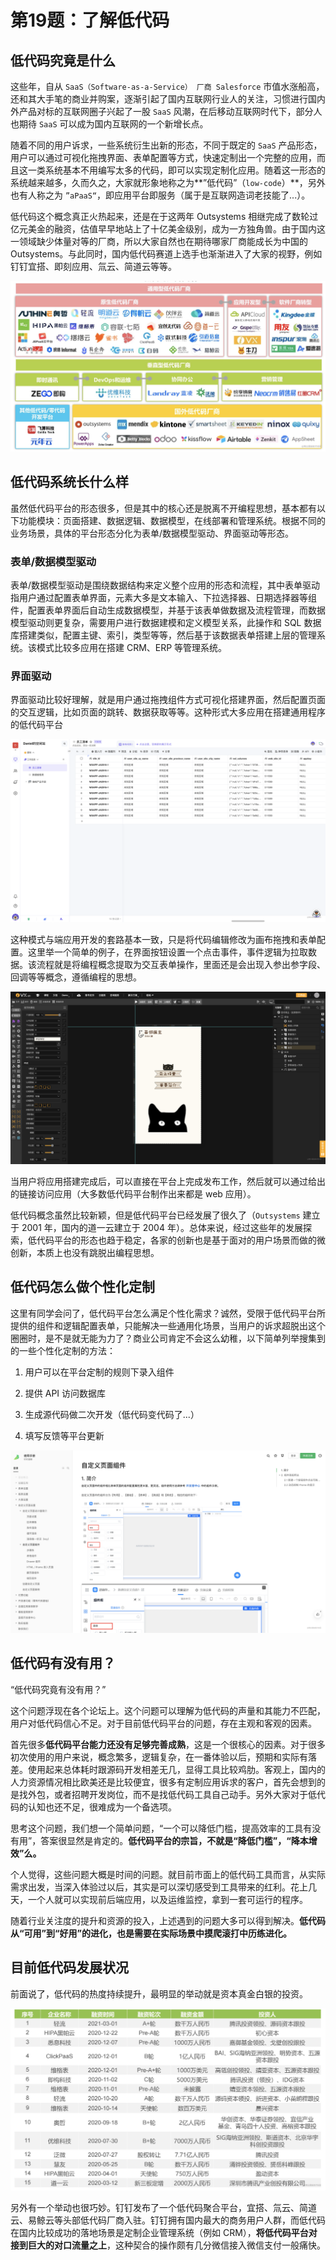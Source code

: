 # 第19题：了解低代码

## 低代码究竟是什么

这些年，自从 `SaaS（Software-as-a-Service） 厂商 Salesforce` 市值水涨船高，还和其大手笔的商业并购案，逐渐引起了国内互联网行业人的关注，习惯进行国内外产品对标的互联网圈子兴起了一股 `SaaS` 风潮，在后移动互联网时代下，部分人也期待 `SaaS` 可以成为国内互联网的一个新增长点。

随着不同的用户诉求，一些系统衍生出新的形态，不同于既定的 `SaaS` 产品形态，用户可以通过可视化拖拽界面、表单配置等方式，快速定制出一个完整的应用，而且这一类系统基本不用编写太多的代码，即可以实现定制化应用。随着这一形态的系统越来越多，久而久之，大家就形象地称之为**”低代码”（`low-code`）**，另外也有人称之为 `”aPaaS“`，即应用平台即服务（属于是互联网造词老技能了...）。

低代码这个概念真正火热起来，还是在于这两年 Outsystems 相继完成了数轮过亿元美金的融资，估值早早地站上了十亿美金级别，成为一方独角兽。由于国内这一领域缺少体量对等的厂商，所以大家自然也在期待哪家厂商能成长为中国的 Outsystems。与此同时，国内低代码赛道上选手也渐渐进入了大家的视野，例如钉钉宜搭、即刻应用、氚云、简道云等等。

<!-- <img :src="$withBase('/assets/jsInterview/jsInterviewQuestion/360a7f2a28cd41ef8855d17aa9894123_tplv-k3u1fbpfcp-watermark.png')" alt="demo"/> -->

![demo](/assets/jsInterview/jsInterviewQuestion/360a7f2a28cd41ef8855d17aa9894123_tplv-k3u1fbpfcp-watermark.png)

## 低代码系统长什么样

虽然低代码平台的形态很多，但是其中的核心还是脱离不开编程思想，基本都有以下功能模块：页面搭建、数据逻辑、数据模型，在线部署和管理系统。根据不同的业务场景，具体的平台形态分化为表单/数据模型驱动、界面驱动等形态。

### 表单/数据模型驱动

表单/数据模型驱动是围绕数据结构来定义整个应用的形态和流程，其中表单驱动指用户通过配置表单界面，元素大多是文本输入、下拉选择器、日期选择器等组件，配置表单界面后自动生成数据模型，并基于该表单做数据及流程管理，而数据模型驱动则更复杂，需要用户进行数据建模和定义模型关系，此操作和 SQL 数据库搭建类似，配置主键、索引，类型等等，然后基于该数据表单搭建上层的管理系统。该模式比较多应用在搭建 CRM、ERP 等管理系统。

### 界面驱动

界面驱动比较好理解，就是用户通过拖拽组件方式可视化搭建界面，然后配置页面的交互逻辑，比如页面的跳转、数据获取等等。这种形式大多应用在搭建通用程序的低代码平台

<!-- <img :src="$withBase('/assets/jsInterview/jsInterviewQuestion/010d21e3fc854903aa3527e45fc9d511_tplv-k3u1fbpfcp-watermark.png')" alt="demo"/> -->

![demo](/assets/jsInterview/jsInterviewQuestion/010d21e3fc854903aa3527e45fc9d511_tplv-k3u1fbpfcp-watermark.png)

这种模式与端应用开发的套路基本一致，只是将代码编辑修改为画布拖拽和表单配置。这里举一个简单的例子，在界面按钮设置一个点击事件，事件逻辑为拉取数据。该流程就是将编程概念提取为交互表单操作，里面还是会出现入参出参字段、回调等等概念，遵循编程的思想。

<!-- <img :src="$withBase('/assets/jsInterview/jsInterviewQuestion/d454333bf63b48fcb7ee73c722cdc9f6_tplv-k3u1fbpfcp-watermark.png')" alt="demo"/> -->

![demo](/assets/jsInterview/jsInterviewQuestion/d454333bf63b48fcb7ee73c722cdc9f6_tplv-k3u1fbpfcp-watermark.png)

当用户将应用搭建完成后，可以直接在平台上完成发布工作，然后就可以通过给出的链接访问应用（大多数低代码平台制作出来都是 web 应用）。

低代码概念虽然比较新颖，但是低代码平台已经发展了很久了（`Outsystems` 建立于 2001 年，国内的道一云建立于 2004 年）。总体来说，经过这些年的发展探索，低代码平台的形态也趋于稳定，各家的创新也是基于面对的用户场景而做的微创新，本质上也没有跳脱出编程思想。

## 低代码怎么做个性化定制

这里有同学会问了，低代码平台怎么满足个性化需求？诚然，受限于低代码平台所提供的组件和逻辑配置表单，只能解决一些通用化场景，当用户的诉求超脱出这个圈圈时，是不是就无能为力了？商业公司肯定不会这么幼稚，以下简单列举搜集到的一些个性化定制的方法：

1. 用户可以在平台定制的规则下录入组件

2. 提供 API 访问数据库

3. 生成源代码做二次开发（低代码变代码了...）

4. 填写反馈等平台更新

<!-- <img :src="$withBase('/assets/jsInterview/jsInterviewQuestion/f5a37e4a16d64143b5e51ebdfd63ecc6_tplv-k3u1fbpfcp-watermark.png')" alt="demo"/> -->

![demo](/assets/jsInterview/jsInterviewQuestion/f5a37e4a16d64143b5e51ebdfd63ecc6_tplv-k3u1fbpfcp-watermark.png)

## 低代码有没有用？

“低代码究竟有没有用？”

这个问题浮现在各个论坛上。这个问题可以理解为低代码的声量和其能力不匹配，用户对低代码信心不足。对于目前低代码平台的问题，存在主观和客观的因素。

首先很多**低代码平台能力还没有足够完善成熟**，这是一个很核心的因素。对于很多初次使用的用户来说，概念繁多，逻辑复杂，在一番体验以后，预期和实际有落差。使用起来总体耗时跟源码开发相差无几，显得工具比较鸡肋。客观上，国内的人力资源情况相比欧美还是比较便宜，很多有定制应用诉求的客户，首先会想到的是找外包，或者招聘开发岗位，而不是找低代码工具自己动手。另外大家对于低代码的认知也还不足，很难成为一个备选项。

思考这个问题，我们想一个简单问题，“一个可以降低门槛，提高效率的工具有没有用”，答案很显然是肯定的。**低代码平台的宗旨，不就是“降低门槛”，“降本增效”么。**

个人觉得，这些问题大概是时间的问题。就目前市面上的低代码工具而言，从实际需求出发，当深入体验过以后，其实是可以深切感受到工具带来的红利。花上几天，一个人就可以实现前后端应用，以及运维监控，拿到一套可运行的程序。

随着行业关注度的提升和资源的投入，上述遇到的问题大多可以得到解决。**低代码从“可用”到“好用”的进化，也是需要在实际场景中摸爬滚打中历练进化。**

## 目前低代码发展状况

前面说了，低代码的热度持续提升，最明显的举动就是资本真金白银的投资。

<!-- <img :src="$withBase('/assets/jsInterview/jsInterviewQuestion/883a238b0b344f319ab2917ace625167_tplv-k3u1fbpfcp-watermark.png')" alt="demo"/> -->

![demo](/assets/jsInterview/jsInterviewQuestion/883a238b0b344f319ab2917ace625167_tplv-k3u1fbpfcp-watermark.png)

另外有一个举动也很巧妙。钉钉发布了一个低代码聚合平台，宜搭、氚云、简道云、易鲸云等头部低代码厂商入驻。钉钉拥有国内最大的商务用户人群，而低代码在国内比较成功的落地场景是定制企业管理系统（例如 CRM），**将低代码平台对接到巨大的对口流量之上**，这种契合的操作颇有几分微信接入微信支付一般痛快。


